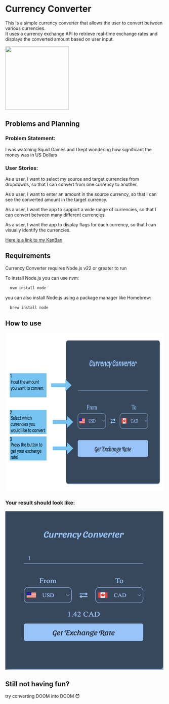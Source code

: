
# Currency Converter

This is a simple currency converter that allows the user to convert between various currencies.\
It uses a currency exchange API to retrieve real-time exchange rates and displays the converted amount based on user input.


<!-- ![Logo](https://www.shutterstock.com/image-vector/currency-exchange-money-conversion-euro-600nw-1919947535.jpg) -->
<img src="https://www.shutterstock.com/image-vector/currency-exchange-money-conversion-euro-600nw-1919947535.jpg" 
  width="200" height="200" />


## Problems and Planning

<h3>Problem Statement:</h3> 
I was watching Squid Games and I kept wondering how significant the money was in US Dollars

<h3>User Stories:</h3> 
As a user, I want to select my source and target currencies from dropdowns, so that I can convert from one currency to another.

As a user, I want to enter an amount in the source currency, so that I can see the converted amount in the target currency.

As a user, I want the app to support a wide range of currencies, so that I can convert between many different currencies.

As a user, I want the app to display flags for each currency, so that I can visually identify the currencies.

[Here is a link to my KanBan](https://kanbanflow.com/board/aC77YeP)

## Requirements

Currency Converter requires Node.js v22 or greater to run


To install Node.js you can use nvm:
```bash
  nvm install node
```
you can also install Node.js using a package manager like Homebrew:
```bash
  brew install node
```

## How to use

<img src="../README/images/infoImage.png" width="650" height="500" />

<h3>Your result should look like:</h3>
<img src="../README/images/resultImage.png" width="500" height="500" />


## Still not having fun?

try converting DOOM into DOOM 😈

    